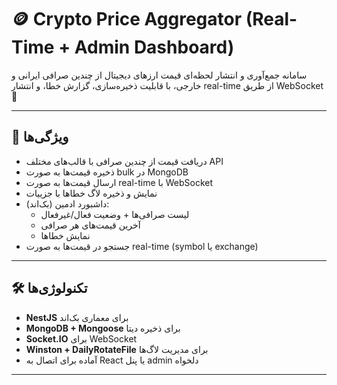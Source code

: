 # 🪙 Crypto Price Aggregator (Real-Time + Admin Dashboard)

سامانه جمع‌آوری و انتشار لحظه‌ای قیمت ارزهای دیجیتال از چندین صرافی ایرانی و خارجی، با قابلیت ذخیره‌سازی، گزارش خطا، و انتشار real-time از طریق WebSocket 🚀

---

## 🧩 ویژگی‌ها

- دریافت قیمت از چندین صرافی با قالب‌های مختلف API
- ذخیره قیمت‌ها به صورت bulk در MongoDB
- ارسال قیمت‌ها به صورت real-time با WebSocket
- نمایش و ذخیره لاگ خطاها با جزییات
- داشبورد ادمین (بک‌اند):
  - لیست صرافی‌ها + وضعیت فعال/غیرفعال
  - آخرین قیمت‌های هر صرافی
  - نمایش خطاها
- جستجو در قیمت‌ها به صورت real-time (symbol یا exchange)

---

## 🛠 تکنولوژی‌ها

- **NestJS** برای معماری بک‌اند
- **MongoDB + Mongoose** برای ذخیره دیتا
- **Socket.IO** برای WebSocket
- **Winston + DailyRotateFile** برای مدیریت لاگ‌ها
- آماده برای اتصال به React یا پنل admin دلخواه

---

